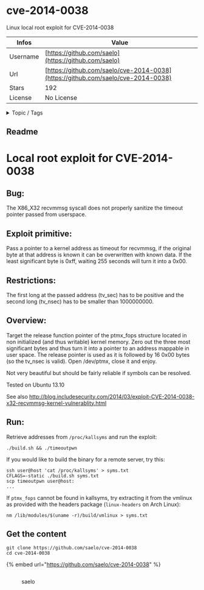 # cve-2014-0038

Linux local root exploit for CVE-2014-0038

| Infos    | Value                                                              |
| -------- | -------------------------------------------------------------------|
| Username | [https://github.com/saelo](https://github.com/saelo) |
| Url      | [https://github.com/saelo/cve-2014-0038](https://github.com/saelo/cve-2014-0038)                                               |
| Stars    | 192                                                          |
| License  | No License                                                        |

<details>

<summary>Topic / Tags</summary>

* exploit* kernel* linux

</details>

## Readme

Local root exploit for CVE-2014-0038
====================================

Bug:
----
The X86_X32 recvmmsg syscall does not properly sanitize the timeout pointer
passed from userspace.

Exploit primitive:
------------------
Pass a pointer to a kernel address as timeout for recvmmsg,
if the original byte at that address is known it can be overwritten
with known data.
If the least significant byte is 0xff, waiting 255 seconds will turn it into a 0x00.

Restrictions:
-------------
The first long at the passed address (tv_sec) has to be positive
and the second long (tv_nsec) has to be smaller than 1000000000.

Overview:
---------
Target the release function pointer of the ptmx_fops structure located in
non initialized (and thus writable) kernel memory. Zero out the three most
significant bytes and thus turn it into a pointer to an address mappable in
user space.
The release pointer is used as it is followed by 16 0x00 bytes (so the tv_nsec
is valid).
Open /dev/ptmx, close it and enjoy.

Not very beautiful but should be fairly reliable if symbols can be resolved.

Tested on Ubuntu 13.10

See also http://blog.includesecurity.com/2014/03/exploit-CVE-2014-0038-x32-recvmmsg-kernel-vulnerablity.html

Run:
----
Retrieve addresses from `/proc/kallsyms` and run the exploit:

    ./build.sh && ./timeoutpwn

If you would like to build the binary for a remote server, try this:

    ssh user@host 'cat /proc/kallsyms' > syms.txt
    CFLAGS=-static ./build.sh syms.txt
    scp timeoutpwn user@host:
    ...

If `ptmx_fops` cannot be found in kallsyms, try extracting it from the vmlinux
as provided with the headers package (`linux-headers` on Arch Linux):

    nm /lib/modules/$(uname -r)/build/vmlinux > syms.txt



## Get the content

```
git clone https://github.com/saelo/cve-2014-0038
cd cve-2014-0038
```

{% embed url="https://github.com/saelo/cve-2014-0038" %}

<figure><img src="https://avatars.githubusercontent.com/u/2453290?v=4" alt=""><figcaption><p>saelo</p></figcaption></figure>
